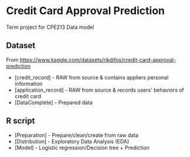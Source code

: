 # Credit Card Approval Prediction
Term project for CPE213 Data model

## Dataset
From https://www.kaggle.com/datasets/rikdifos/credit-card-approval-prediction
- [credit_record] - RAW from source & contains appliers personal information
- [application_record] - RAW from source & records users' behaviors of credit card
- [DataComplete] - Prepared  data

## R script
- [Preparation] - Prepare/clean/create from raw data
- [Distribution] - Exploratory Data Analysis (EDA)
- [Model] - Logistic regression/Decision tree + Prediction
